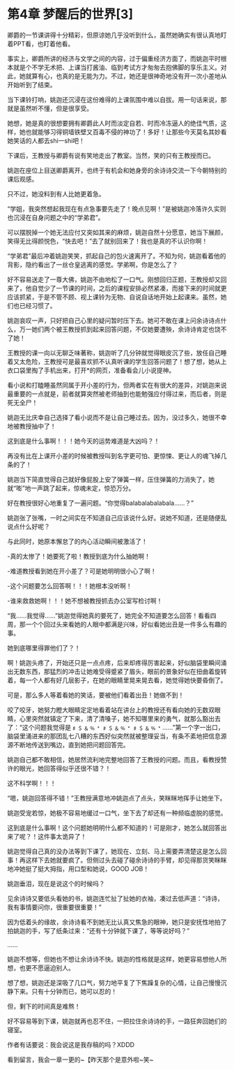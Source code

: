 # 第4章 梦醒后的世界[3]

卿爵的一节课讲得十分精彩，但原谅她几乎没听到什么，虽然她确实有很认真地盯着PPT看，也盯着他看。

事实上，卿爵所讲的经济与文学之间的内容，过于偏重经济方面了，而姚迦平时根本就是个不学无术把、上课当打酱油、临到考试方才匆匆去抱佛脚的享乐主义。对此，她就算有心，也真的是无能为力。不过，她还是很神奇地没有开一次小差地从开始听到了结束。

当下课铃打响，姚迦还沉浸在这份难得的上课氛围中难以自拔。用一句话来说，那就是虽然听不懂，但是很享受。

她想，她是真的很想要拥有卿爵此人时而淡定自若、时而冷冻逼人的绝佳气质，这样，她也就能够习得铜墙铁壁又百毒不侵的神功了！多好！让那些今天莫名其妙看她笑话的人都去shi一shi吧！

下课后，王教授与卿爵有说有笑地走出了教室。当然，笑的只有王教授而已。

姚迦在座位上目送卿爵离开，也终于有机会和她身旁的余诗诗交流一下今朝特别的课后观感。

只不过，她没料到有人比她更着急。

“学姐，我突然想起我现在有点急事要先走了！晚点见啊！”是被姚迦冷落许久实则也沉浸在自身问题之中的“学弟君”。

可以摆脱掉一个她无法应付又突如其来的麻烦，姚迦自然十分愿意，她当下展颜，笑得无比得颜悦色，“快去吧！”去了就别回来了！我也是真的不认识你啊！

“学弟君”最后冲着姚迦笑笑，抓起自己的包火速离开了。不知为何，姚迦看着他的背影，隐约看出了一丝仓皇逃离的感觉。学弟啊，你是怎么了？

好不容易送走了一尊大佛，姚迦不由地松了一口气。刚想回归正题，王教授却又回来了，他自觉少了一节课的时间，之后的课程安排必然紧凑，而接下来的时间就更应该抓紧，于是不管不顾、视上课铃为无物、自说自话地开始上起课来。虽然，她们也已经习惯了。

姚迦哀叹一声，只好把自己心里的疑问暂时压下去。她可不敢在课上问余诗诗点什么，万一她们两个被王教授抓到起来回答问题，不仅她要遭殃，余诗诗肯定也饶不了她！

王教授的课一向以无聊乏味著称，姚迦听了几分钟就觉得眼皮沉了些，放任自己睡着又太危险，王教授可是最喜欢抓不认真听课的学生回答问题了！想了想，她从上衣口袋里掏了手机出来，打开*的网页，准备看会儿小说提神。

看小说和打瞌睡虽然同属于开小差的行为，但两者实在有很大的差异，对姚迦来说最重要的一点就是，前者就算突然被老师抽到也能勉强应付得过来，而后者，则是死无全尸！

姚迦无比庆幸自己选择了看小说而不是让自己睡过去。因为，没过多久，她很不幸地被教授抽中了！

这到底是什么事啊！！！她今天的运势难道是大凶吗？！

再没有比在上课开小差的时候被教授叫到名字更可怕、更惊悚、更让人的魂飞掉几条的了！

姚迦当下简直觉得自己就好像屁股上安了弹簧一样，压住弹簧的力消失了，她就“嘭”地一声跳了起来，惊魂未定，惊恐万分。

好在教授很好心地重复了一遍问题。“你觉得balabalabalabala……？”

姚迦张了张嘴，一时之间实在不知道自己应该说什么好。说她不知道，还是随便乱说点什么好呢？

与此同时，她原本懈怠了的内心活动瞬间被激活了！

-真的太惨了！她要死了啦！教授到底为什么抽她啊！

-难道教授看到她在开小差了？可是她明明很小心了啊！

-这个问题要怎么回答啊！！！她根本没听啊！

-谁来救救她啊！！！她不想被教授抓去办公室写检讨啊！

“我……我觉得……”姚迦觉得她真的要死了，她完全不知道要怎么回答！看看四周，那一个个回过头来看她的人眼中都满是兴味，好似看她出丑是一件多么有趣的事。

她到底哪里得罪他们了？！

啊！姚迦头疼了，开始还只是一点点疼，后来却疼得厉害起来，好似脑袋里瞬间涌出无数东西，那猛烈的冲击让她难受得蹙紧了眉头，眼前的景象好似在扭曲着旋转着，每一个人都有好几层影子，在她的眼睛里晃来晃去看，她觉得她快要昏倒了。

可是，那么多人等着看她的笑话，要被他们看着出丑！她做不到！

咬了咬牙，她努力瞪大眼睛定定地看着站在讲台上的教授还有看向她的无数双眼睛，心里突然就镇定了下来，清了清嗓子，她不知哪里来的勇气，就那么豁出去了：“这个问题我觉得是﹟﹩﹠﹪﹡﹟﹩﹠﹪﹡﹟﹩﹠﹪﹡……”第一个字一出口，脑袋里涌进来的那团乱七八糟的东西好似突然就被整理妥当，有条不紊地把信息源源不断地传送到嘴边，直到她把问题回答完。

姚迦自己都不敢相信，她居然流利地完整地回答了王教授的问题。而且，看教授赞许的眼光，她回答得似乎还很不错？！

这不科学啊！！！

“嗯，姚迦回答得不错！”王教授满意地冲姚迦点了点头，笑眯眯地挥手让她坐下。

姚迦受宠若惊，她极不容易地缓过一口气，坐下去了却还有一种频临虚脱的感觉。

这到底是什么事啊！这个问题她明明什么都不知道的！可是刚才，她怎么就回答出来了呢？！这件事太诡异了！

姚迦觉得自己真的没办法等到下课了，她现在、立刻、马上需要弄清楚这是怎么回事！再这样下去她就要疯了。但侧过头去碰了碰余诗诗的手臂，却见得那货笑眯眯地冲她挺了挺大拇指，用口型和她说，GOOD JOB！

姚迦垂泪，现在是说这个的时候吗？

见余诗诗又要低头看她的书，姚迦连忙扯了扯她的衣袖，凑过去低声道：“诗诗，我有事情要问你，很重要很重要！”

因为低着头的缘故，余诗诗看不到她无比认真又焦急的眼神，她只是安抚性地拍了拍姚迦的手，写了纸条过来：“还有十分钟就下课了，等等说好吗？”

……

姚迦不想等，但她也不想让余诗诗不快。姚迦的性格就是这样，她更容易想他人所想，也更不愿逼迫别人。

想了想，姚迦还是深吸了几口气，努力地平复了下焦躁复杂的心情，让自己慢慢沉静下来。只有十分钟而已，她可以忍的！

但，剩下的时间真是难熬！

好不容易等到下课，姚迦就再也忍不住，一把拉住余诗诗的手，一路狂奔回她们的寝室。

作者有话要说：我会说这是我存稿的吗？XDDD

看到留言，我会一章一更的\~【昨天那个是意外啦\~笑\~

